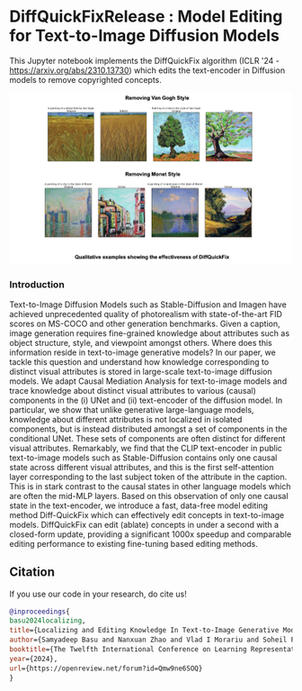 # DiffQuickFixRelease : Model Editing for Text-to-Image Diffusion Models

This Jupyter notebook implements the DiffQuickFix algorithm (ICLR '24 - https://arxiv.org/abs/2310.13730) which edits the text-encoder in Diffusion models to remove copyrighted concepts. 


![Removing the style of Van Gogh and Monet from an Image](./assets/teaser.png)

### Introduction 

Text-to-Image Diffusion Models such as Stable-Diffusion and Imagen have achieved unprecedented quality of photorealism with state-of-the-art FID scores on MS-COCO and other generation benchmarks. Given a caption, image generation requires fine-grained knowledge about attributes such as object structure, style, and viewpoint amongst others. Where does this information reside in text-to-image generative models? In our paper, we tackle this question and understand how knowledge corresponding to distinct visual attributes is stored in large-scale text-to-image diffusion models. We adapt Causal Mediation Analysis for text-to-image models and trace knowledge about distinct visual attributes to various (causal) components in the (i) UNet and (ii) text-encoder of the diffusion model. In particular, we show that unlike generative large-language models, knowledge about different attributes is not localized in isolated components, but is instead distributed amongst a set of components in the conditional UNet. These sets of components are often distinct for different visual attributes. Remarkably, we find that the CLIP text-encoder in public text-to-image models such as Stable-Diffusion contains only one causal state across different visual attributes, and this is the first self-attention layer corresponding to the last subject token of the attribute in the caption. This is in stark contrast to the causal states in other language models which are often the mid-MLP layers. Based on this observation of only one causal state in the text-encoder, we introduce a fast, data-free model editing method Diff-QuickFix which can effectively edit concepts in text-to-image models. DiffQuickFix can edit (ablate) concepts in under a second with a closed-form update, providing a significant 1000x speedup and comparable editing performance to existing fine-tuning based editing methods.


## Citation

If you use our code in your research, do cite us!

```bibtex
@inproceedings{
basu2024localizing,
title={Localizing and Editing Knowledge In Text-to-Image Generative Models},
author={Samyadeep Basu and Nanxuan Zhao and Vlad I Morariu and Soheil Feizi and Varun Manjunatha},
booktitle={The Twelfth International Conference on Learning Representations},
year={2024},
url={https://openreview.net/forum?id=Qmw9ne6SOQ}
}
```

